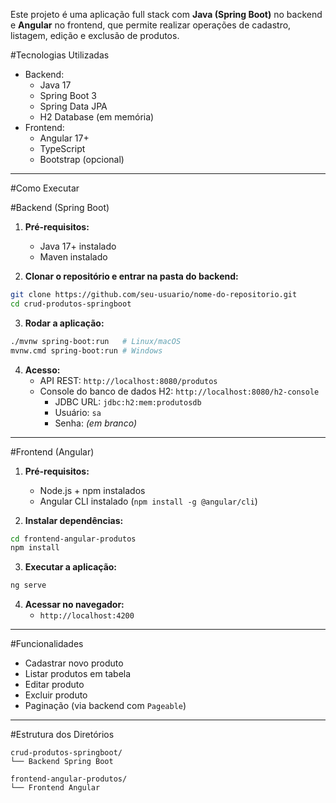 Este projeto é uma aplicação full stack com **Java (Spring Boot)** no backend e **Angular** no frontend, que permite realizar operações de cadastro, listagem, edição e exclusão de produtos.

#Tecnologias Utilizadas

- Backend:
  - Java 17
  - Spring Boot 3
  - Spring Data JPA
  - H2 Database (em memória)
- Frontend:
  - Angular 17+
  - TypeScript
  - Bootstrap (opcional)

---

#Como Executar

#Backend (Spring Boot)

1. **Pré-requisitos:**
   - Java 17+ instalado
   - Maven instalado

2. **Clonar o repositório e entrar na pasta do backend:**

```bash
git clone https://github.com/seu-usuario/nome-do-repositorio.git
cd crud-produtos-springboot
```

3. **Rodar a aplicação:**

```bash
./mvnw spring-boot:run   # Linux/macOS
mvnw.cmd spring-boot:run # Windows
```

4. **Acesso:**
   - API REST: `http://localhost:8080/produtos`
   - Console do banco de dados H2: `http://localhost:8080/h2-console`
     - JDBC URL: `jdbc:h2:mem:produtosdb`
     - Usuário: `sa`
     - Senha: *(em branco)*

---

#Frontend (Angular)

1. **Pré-requisitos:**
   - Node.js + npm instalados
   - Angular CLI instalado (`npm install -g @angular/cli`)

2. **Instalar dependências:**

```bash
cd frontend-angular-produtos
npm install
```

3. **Executar a aplicação:**

```bash
ng serve
```

4. **Acessar no navegador:**
   - `http://localhost:4200`

---

#Funcionalidades

- Cadastrar novo produto
- Listar produtos em tabela
- Editar produto
- Excluir produto
- Paginação (via backend com `Pageable`)

---

#Estrutura dos Diretórios

```
crud-produtos-springboot/
└── Backend Spring Boot

frontend-angular-produtos/
└── Frontend Angular
```

